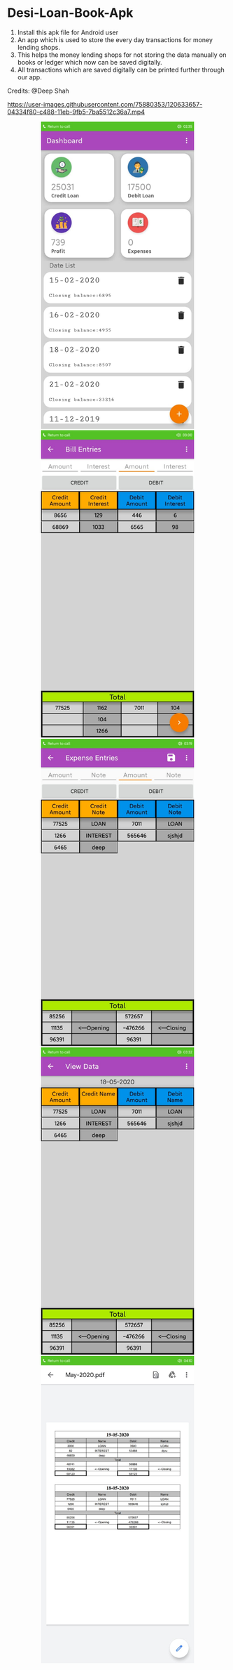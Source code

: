 # Desi-Loan-Book-Apk

1. Install this apk file for Android user
2. An app which is used to store the every day transactions for money lending shops.
3. This helps the money lending shops for not storing the data manually on books or ledger which now can be saved digitally.
4. All transactions which are saved digitally can be printed further through our app.

Credits: @Deep Shah

https://user-images.githubusercontent.com/75880353/120633657-04334f80-c488-11eb-9fb5-7ba5512c36a7.mp4

<p align="center">
  <img src="https://github.com/Deeps966/Desi-Loan-Book/blob/main/Dashboard.jpeg" width="350">  
  <img src="https://github.com/Deeps966/Desi-Loan-Book/blob/main/Bill%20Entries.jpeg" width="350">
  <img src="https://github.com/Deeps966/Desi-Loan-Book/blob/main/Expense%20Entries.jpeg" width="350">
  <img src="https://github.com/Deeps966/Desi-Loan-Book/blob/main/View%20Data.jpeg" width="350">
  <img src="https://github.com/Deeps966/Desi-Loan-Book/blob/main/Pdf%20Generated.jpeg" width="350">  
</p>
